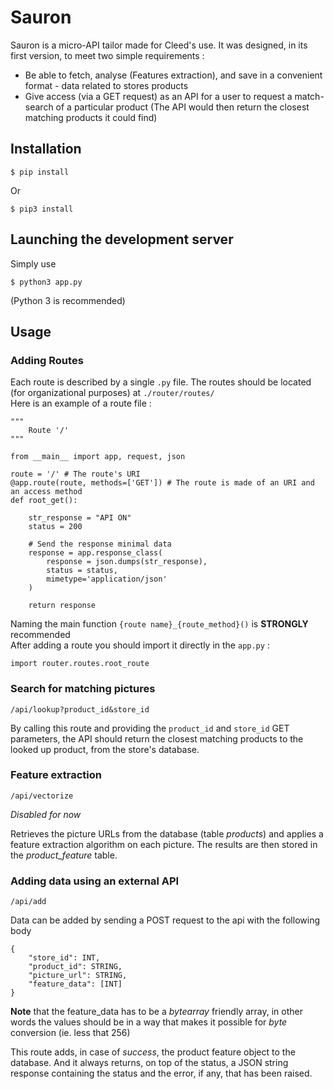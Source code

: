 # Sauron

Sauron is a micro-API tailor made for Cleed's use. It was designed, in its first version, to meet two simple requirements :
- Be able to fetch, analyse (Features extraction), and save in a convenient format - data related to stores products
- Give access (via a GET request) as an API for a user to request a match-search of a particular product (The API would then return the closest matching products it could find)

## Installation
```
$ pip install 
``` 
Or
```
$ pip3 install 
```
## Launching the development server
Simply use
```
$ python3 app.py
```
(Python 3 is recommended)

## Usage


### Adding Routes
Each route is described by a single ```.py``` file. The routes should be located (for organizational purposes) at ```./router/routes/``` 
<br>
Here is an example of a route file : 
```
"""
	Route '/'
"""

from __main__ import app, request, json

route = '/' # The route's URI
@app.route(route, methods=['GET']) # The route is made of an URI and an access method
def root_get(): 

	str_response = "API ON" 
	status = 200

	# Send the response minimal data
	response = app.response_class(
		response = json.dumps(str_response),
		status = status,
		mimetype='application/json'
	)

	return response
```
Naming the main function ```{route name}_{route_method}()``` is **STRONGLY** recommended
<br>
After adding a route you should import it directly in the ```app.py``` :
```
import router.routes.root_route
```

### Search for matching pictures
```
/api/lookup?product_id&store_id
```

By calling this route and providing the ```product_id``` and ```store_id``` GET parameters, the API should return the closest matching products to the looked up product, from the store's database.

### Feature extraction
```
/api/vectorize
```
*Disabled for now*

Retrieves the picture URLs from the database (table *products*) and applies a feature extraction algorithm on each picture. The results are then stored in the *product_feature* table.

### Adding data using an external API
```
/api/add
```

Data can be added by sending a POST request to the api with the following body
```
{
    "store_id": INT,
    "product_id": STRING,
    "picture_url": STRING,
    "feature_data": [INT]
}
``` 
**Note** that the feature_data has to be a *bytearray* friendly array, in other words the values should be in a way that makes it possible for *byte* conversion (ie. less that 256)

This route adds, in case of *success*, the product feature object to the database.
And it always returns, on top of the status, a JSON string response containing the status and the error, if any, that has been raised.